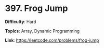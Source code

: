 # 397. Frog Jump

**Difficulty**: Hard

**Topics**: Array, Dynamic Programming

**Link**: https://leetcode.com/problems/frog-jump
